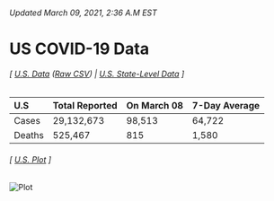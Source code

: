 ###### Updated March 09, 2021, 2:36 A.M EST
# US COVID-19 Data 
###### [ [U.S. Data](us.csv) ([Raw CSV](https://raw.githubusercontent.com/drebrb/covid-19-data/master/us.csv)) | [U.S. State-Level Data](states) ]
| U.S    | Total Reported   | On March 08   | 7-Day Average   |
|:-------|:-----------------|:--------------|:----------------|
| Cases  | 29,132,673       | 98,513        | 64,722          |
| Deaths | 525,467          | 815           | 1,580           |
###### [ [U.S. Plot](us.png) ]
![Plot](https://github.com/drebrb/covid-19-data/blob/master/us.png)